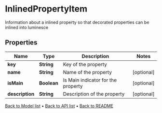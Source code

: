 

# InlinedPropertyItem

Information about a inlined property so that decorated properties can be inlined into luminesce

## Properties

| Name | Type | Description | Notes |
|------------ | ------------- | ------------- | -------------|
|**key** | **String** | Key of the property |  |
|**name** | **String** | Name of the property |  [optional] |
|**isMain** | **Boolean** | Is Main indicator for the property |  [optional] |
|**description** | **String** | Description of the property |  [optional] |



[Back to Model list](../README.md#documentation-for-models) &#8226; [Back to API list](../README.md#documentation-for-api-endpoints) &#8226; [Back to README](../README.md)



